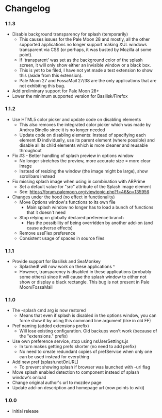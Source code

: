 # Changelog

### 1.1.3
* Disable background transparency for splash (temporarily)
  - This causes issues for the Pale Moon 28 and mostly, all the other supported applications no longer support making XUL windows transparent via CSS (or perhaps, it was busted by Mozilla at some point).
  - If 'transparent' was set as the background color of the splash screen, it will only show either an invisible window or a black box.
  - This is yet to be filed, I have not yet made a test extension to show this (aside from this extension).
  - Pale Moon 27 and FossaMail 27/38 are the only applications that are not exhibiting this bug.
* Add preliminary support for Pale Moon 28+
* Lower the minimum supported version for Basilisk/Firefox

### 1.1.2
* Use HTML5 color picker and update code on disabling elements
  - This also removes the integrated color picker which was made by Andrea Binello since it is no longer needed
  - Update code on disabling elements: Instead of specifying each element ID individually, use its parent element (where possible) and disable all its child elements which is more cleaner and reusable throughout
* Fix #3 - Better handling of splash preview in options window
  - No longer stretches the preview, more accurate size = more clear image
  - Instead of resizing the window (the image might be large), show scrollbars instead
* Fix missing splash image when using in combination with ABPrime
  - Set a default value for "src" attribute of the Splash image element
  - See: https://forum.palemoon.org/viewtopic.php?f=46&p=135956
* Changes under the hood (no effect in functionality)
  - Move Options window's functions to its own file
    - Main splash window no longer has to load a bunch of functions that it doesn't need
  - Stop relying on globally declared preference branch
    - Has the possibility of being overridden by another add-on (and cause adverse effects)
  - Remove useFlex preference
  - Consistent usage of spaces in source files

### 1.1.1
* Provide support for Basilisk and SeaMonkey
  - Splashed! will now work on these applications ^
  - However, transparency is disabled in these applications (probably some others) since it will cause the splash window to either not show or display a black rectangle. This bug is not present in Pale Moon/FossaMail

### 1.1.0
* The -splash cmd arg is now restored
  - Means that even if splash is disabled in the options window, you can force show it by using this command line argument (like in old FF)
* Pref naming (added extensions prefix)
  - Will lose existing configuration. Old backups won't work (because of the "extensions." prefix)
* Use own preference service, stop using nsUserSettings.js
  - In turn makes getting prefs shorter (no need to add prefix)
  - No need to create redundant copies of prefService when only one can be used instead for everything
* Add new pref (splash.notOnURL)
  - To prevent showing splash if browser was launched with -url flag
* Move splash enabled detection to component instead of splash window's onload
* Change original author's url to mozdev page
* Update add-on description and homepage url (now points to wiki)

### 1.0.0
* Initial release